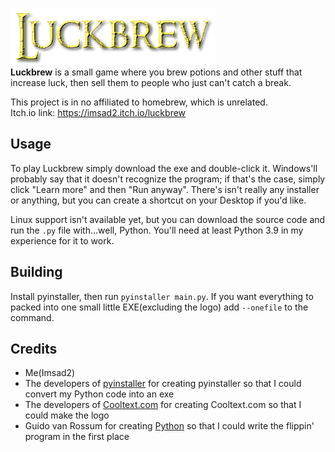 ![Luckbrew logo](logo.png)<!-- Metadata: type: Outline; tags: games,coding,python; created: 2021-12-05 12:24:14; reads: 15; read: 2021-12-05 12:40:23; revision: 15; modified: 2021-12-05 12:40:23; importance: 0/5; urgency: 0/5; --><br>
**Luckbrew** is a small game where you brew potions and other stuff that increase luck, then sell them to people who just can't catch a break.

This project is in no affiliated to homebrew, which is unrelated.<br>
Itch.io link: https://imsad2.itch.io/luckbrew
 ## Usage
To play Luckbrew simply download the exe and double-click it. Windows'll probably say that it doesn't recognize the program; if that's the case, simply click "Learn more" and then "Run anyway". There's isn't really any installer or anything, but you can create a shortcut on your Desktop if you'd like.

Linux support isn't available yet, but you can download the source code and run the `.py` file with...well, Python. You'll need at least Python 3.9 in my experience for it to work.

## Building
Install pyinstaller, then run <code>pyinstaller main.py</code>. If you want everything to packed into one small little EXE(excluding the logo) add <code>--onefile</code> to the command.

 ## Credits
- Me(Imsad2)
- The developers of [pyinstaller](https://github.com/pyinstaller/pyinstaller) for creating pyinstaller so that I could convert my Python code into an exe
- The developers of [Cooltext.com](https://cooltext.com/) for creating Cooltext.com so that I could make the logo
- Guido van Rossum for creating [Python](https://github.com/topics/python) so that I could write the flippin' program in the first place
